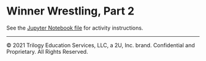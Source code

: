 # Winner Wrestling, Part 2

See the [Jupyter Notebook file](Unsolved/winning_wrestlers.ipynb) for activity instructions.

- - -

© 2021 Trilogy Education Services, LLC, a 2U, Inc. brand. Confidential and Proprietary. All Rights Reserved.
